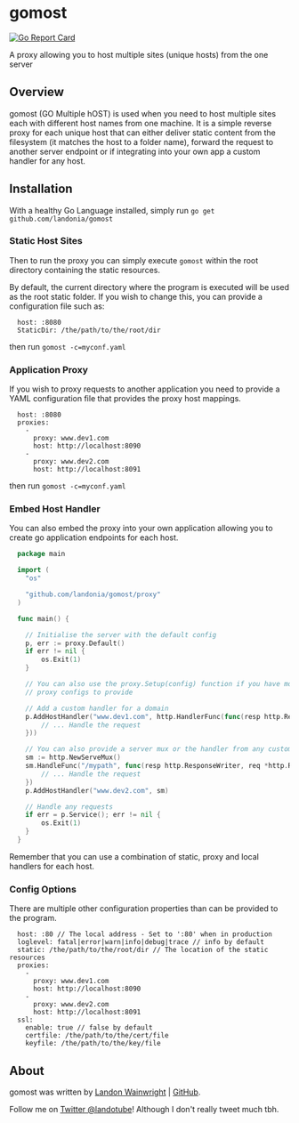 # gomost

[![Go Report Card](https://goreportcard.com/badge/github.com/landonia/gomost)](https://goreportcard.com/report/github.com/landonia/gomost)

A proxy allowing you to host multiple sites (unique hosts) from the one server

## Overview

gomost (GO Multiple hOST) is used when you need to host multiple sites each with different host names from one machine.
It is a simple reverse proxy for each unique host that can either deliver static content from the filesystem (it matches the host to a folder name), forward the request to another server endpoint or if integrating into your own app a custom handler for any host.

## Installation

With a healthy Go Language installed, simply run `go get github.com/landonia/gomost`

### Static Host Sites

Then to run the proxy you can simply execute `gomost` within the root directory
containing the static resources.

By default, the current directory where the program is executed will be used
as the root static folder. If you wish to change this, you can provide a configuration
file such as:

```
  host: :8080
  StaticDir: /the/path/to/the/root/dir
```

then run `gomost -c=myconf.yaml`

### Application Proxy

If you wish to proxy requests to another application you need to provide a YAML configuration file that provides the proxy host mappings.

```
  host: :8080
  proxies:
    -
      proxy: www.dev1.com
      host: http://localhost:8090
    -
      proxy: www.dev2.com
      host: http://localhost:8091
```

then run `gomost -c=myconf.yaml`

### Embed Host Handler

You can also embed the proxy into your own application allowing you to create go application
endpoints for each host.

```go
  package main

  import (
    "os"

  	"github.com/landonia/gomost/proxy"
  )

  func main() {

  	// Initialise the server with the default config
  	p, err := proxy.Default()
  	if err != nil {
  		os.Exit(1)
  	}

    // You can also use the proxy.Setup(config) function if you have more
    // proxy configs to provide

    // Add a custom handler for a domain
  	p.AddHostHandler("www.dev1.com", http.HandlerFunc(func(resp http.ResponseWriter, req *http.Request) {
  		// ... Handle the request
  	}))

    // You can also provide a server mux or the handler from any custom web frameworks
    sm := http.NewServeMux()
  	sm.HandleFunc("/mypath", func(resp http.ResponseWriter, req *http.Request) {
  		// ... Handle the request
  	})
    p.AddHostHandler("www.dev2.com", sm)

  	// Handle any requests
  	if err = p.Service(); err != nil {
  		os.Exit(1)
  	}
  }
```

Remember that you can use a combination of static, proxy and local handlers for each host.

### Config Options

There are multiple other configuration properties than can be provided to the program.

```
  host: :80 // The local address - Set to ':80' when in production
  loglevel: fatal|error|warn|info|debug|trace // info by default
  static: /the/path/to/the/root/dir // The location of the static resources
  proxies:
    -
      proxy: www.dev1.com
      host: http://localhost:8090
    -
      proxy: www.dev2.com
      host: http://localhost:8091
  ssl:
    enable: true // false by default
    certfile: /the/path/to/the/cert/file
    keyfile: /the/path/to/the/key/file
```

## About

gomost was written by [Landon Wainwright](http://www.landotube.com) | [GitHub](https://github.com/landonia).

Follow me on [Twitter @landotube](http://www.twitter.com/landotube)! Although I don't really tweet much tbh.
